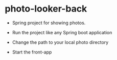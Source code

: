 # photo-looker-back

* Spring project for showing photos.

* Run the project like any Spring boot application
* Change the path to your local photo directory
* Start the front-app
